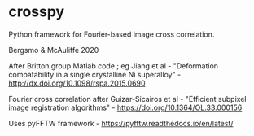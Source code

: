 # crosspy

Python framework for Fourier-based image cross correlation.

Bergsmo & McAuliffe 2020

After Britton group Matlab code ; eg Jiang et al - "Deformation compatability in a single crystalline Ni superalloy" - http://dx.doi.org/10.1098/rspa.2015.0690 

Fourier cross correlation after Guizar-Sicairos et al - "Efficient subpixel image registration algorithms" - https://doi.org/10.1364/OL.33.000156 

Uses pyFFTW framework - https://pyfftw.readthedocs.io/en/latest/ 
